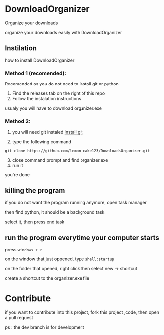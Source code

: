 # DownloadOrganizer
Organize your downloads

organize your downloads easily with DownloadOrganizer

## Instilation

how to install DownloadOrganizer

### Method 1 (recomended):
Recomended as you do not need to install git or python

1. Find the releases tab on the right of this repo
2. Follow the instalation instructions 

usualy you will have to download organizer.exe

### Method 2:
1.  you will need git instaled [install git](https://git-scm.com/)

2. type the following command 

`git clone https://github.com/lemon-cake123/DownloadsOrganizer.git`

3. close command prompt and find organizer.exe
4. run it

you're done

## killing the program
if you do not want the program running anymore, open task manager

then find python, it should be a background task

select it, then press end task


## run the program everytime your computer starts

press `windows + r`

on the window that just oppened, type `shell:startup`

on the folder that opened, right click then select new -> shortcut

create a shortcut to the organizer.exe file

# Contribute
if you want to contribute into this project, fork this project ,code, then open a pull request 

ps : the dev branch is for development









